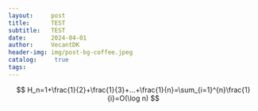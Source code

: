 ```yaml
---
layout:     post
title:      TEST
subtitle:   TEST
date:       2024-04-01
author:     VecantDK
header-img: img/post-bg-coffee.jpeg
catalog: 	 true
tags:
---
```

$$
H_n=1+\frac{1}{2}+\frac{1}{3}+...+\frac{1}{n}=\sum_{i=1}^{n}\frac{1}{i}=O(\log n)
$$
